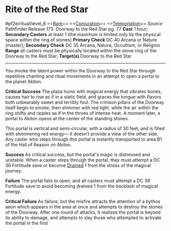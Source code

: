 # Rite of the Red Star
#pf2e/ritual/level_8
==[Rare](Rare.md)== ==[Conjuration](Conjuration.md)== ==[Teleportation](Teleportation.md)==
*Source* Pathfinder Release 173: Doorway to the Red Star pg. 77
**Cast** 1 hour; **Secondary Casters** at least 1 (the maximum is limited only by the physical space within the ring of stones)
**Primary Check** DC 40 Arcana or Nature (master); **Secondary Check** DC 35 Arcana, Nature, Occultism, or Religion
**Range** all casters must be physically located within the stone ring of the Doorway to the Red Star; **Target(s)** Doorway to the Red Star

---
You invoke the latent power within the Doorway to the Red Star through repetitive chanting and ritual movements in an attempt to open a portal to the planet Akiton.

**Critical Success** The plaza hums with magical energy that vibrates bones, causes hair to rise as if in a static field, and graces the tongue with flavors both unbearably sweet and terribly foul. The crimson pillars of the Doorway itself begin to smoke, then shimmer with red light, while the air within the ring shifts and ripples as if in the throes of intense heat. A moment later, a portal to Akiton opens at the center of the standing stones.

This portal is vertical and semi-circular, with a radius of 30 feet, and is filled with shimmering red energy— it doesn't provide a view of the other side. Any caster who steps through this portal is instantly transported to area B1 of the Hall of Reason on Akiton.

**Success** As critical success, but the portal's magic is distressed and unstable. When a caster steps through the portal, they must attempt a DC 36 Fortitude save or become [Drained](Drained.md) 1 from the stress of the magical journey.

**Failure** The portal fails to open, and all casters must attempt a DC 36 Fortitude save to avoid becoming drained 1 from the backlash of magical energy.

**Critical Failure** As failure, but the misfire attracts the attention of a bythos aeon which appears in the area at once and attempts to destroy the stones of the Doorway. After one round of attacks, it realizes the portal is beyond its ability to damage, and attempts to slay those who attempted to activate the portal in the first 